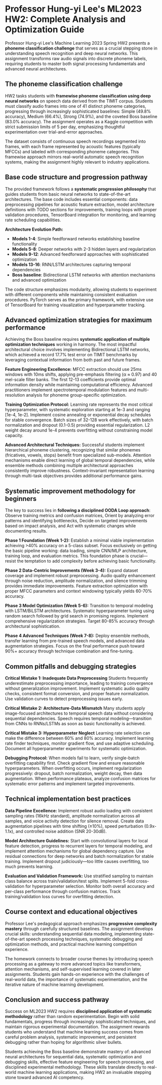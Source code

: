 # Professor Hung-yi Lee's ML2023 HW2: Complete Analysis and Optimization Guide

Professor Hung-yi Lee's Machine Learning 2023 Spring HW2 presents a **phoneme classification challenge** that serves as a crucial stepping stone in understanding speech recognition and deep neural networks. This assignment transforms raw audio signals into discrete phoneme labels, requiring students to master both signal processing fundamentals and advanced neural architectures.

## The phoneme classification challenge

HW2 tasks students with **framewise phoneme classification using deep neural networks** on speech data derived from the TIMIT corpus. Students must classify audio frames into one of 41 distinct phoneme categories, progressing through increasingly sophisticated baselines: Simple (49.8% accuracy), Medium (66.4%), Strong (74.9%), and the coveted Boss baseline (83.0% accuracy). The assignment operates as a Kaggle competition with strict submission limits of 5 per day, emphasizing thoughtful experimentation over trial-and-error approaches.

The dataset consists of continuous speech recordings segmented into frames, with each frame represented by acoustic features (typically MFCCs) and labeled with corresponding phoneme categories. This framewise approach mirrors real-world automatic speech recognition systems, making the assignment highly relevant to industry applications.

## Base code structure and progression pathway

The provided framework follows a **systematic progression philosophy** that guides students from basic neural networks to state-of-the-art architectures. The base code includes essential components: data preprocessing pipelines for acoustic feature extraction, model architecture definitions with TODO sections for improvements, training loops with proper validation procedures, TensorBoard integration for monitoring, and learning rate scheduling capabilities.

**Architecture Evolution Path:**
- **Models 1-4**: Simple feedforward networks establishing baseline functionality
- **Models 5-8**: Deeper networks with 2-3 hidden layers and regularization
- **Models 9-12**: Advanced feedforward approaches with sophisticated optimization
- **Models 13-16**: RNN/LSTM architectures capturing temporal dependencies
- **Boss baseline**: Bidirectional LSTM networks with attention mechanisms and advanced optimization

The code structure emphasizes modularity, allowing students to experiment with different components while maintaining consistent evaluation procedures. PyTorch serves as the primary framework, with extensive use of TensorBoard for training visualization and hyperparameter tracking.

## Advanced optimization strategies for maximum performance

Achieving the Boss baseline requires **systematic application of multiple optimization techniques** working in harmony. The most impactful architectural choice involves implementing Bidirectional LSTM networks, which achieved a record 17.7% test error on TIMIT benchmarks by leveraging contextual information from both past and future frames.

**Feature Engineering Excellence:**
MFCC extraction should use 25ms windows with 10ms shifts, applying pre-emphasis filtering (α ≈ 0.97) and 40 mel-scale filter banks. The first 12-13 coefficients provide optimal information density while maintaining computational efficiency. Advanced practitioners implement spectrotemporal modulation features and multi-resolution analysis for phoneme group-specific optimization.

**Training Optimization Protocol:**
Learning rate represents the most critical hyperparameter, with systematic exploration starting at 1e-3 and ranging [1e-4, 1e-2]. Implement cosine annealing or exponential decay schedules for stable convergence. Batch sizes of 32-128 work effectively, with batch normalization and dropout (0.1-0.5) providing essential regularization. L2 weight decay around 1e-4 prevents overfitting without constraining model capacity.

**Advanced Architectural Techniques:**
Successful students implement hierarchical phoneme clustering, recognizing that similar phonemes (fricatives, vowels, stops) benefit from specialized sub-models. Attention mechanisms enable direct learning of global temporal dependencies, while ensemble methods combining multiple architectural approaches consistently improve robustness. Context-invariant representation learning through multi-task objectives provides additional performance gains.

## Systematic improvement methodology for beginners

The key to success lies in **following a disciplined OODA Loop approach**: Observe training metrics and confusion matrices, Orient by analyzing error patterns and identifying bottlenecks, Decide on targeted improvements based on impact analysis, and Act with systematic changes while documenting results.

**Phase 1 Foundation (Week 1-2):**
Establish a minimal viable implementation achieving >40% accuracy on a 5-class subset. Focus exclusively on getting the basic pipeline working: data loading, simple CNN/MLP architecture, training loop, and evaluation metrics. This foundation phase is crucial—resist the temptation to add complexity before achieving basic functionality.

**Phase 2 Data-Centric Improvements (Week 3-4):**
Expand dataset coverage and implement robust preprocessing. Audio quality enhancement through noise reduction, amplitude normalization, and silence trimming provides immediate improvements. Feature extraction optimization with proper MFCC parameters and context windowing typically yields 60-70% accuracy.

**Phase 3 Model Optimization (Week 5-6):**
Transition to temporal modeling with LSTM/BiLSTM architectures. Systematic hyperparameter tuning using random search followed by grid search in promising regions. Implement comprehensive regularization strategies. Target 80-85% accuracy through architectural sophistication.

**Phase 4 Advanced Techniques (Week 7-8):**
Deploy ensemble methods, transfer learning from pre-trained speech models, and advanced data augmentation strategies. Focus on the final performance push toward 90%+ accuracy through technique combination and fine-tuning.

## Common pitfalls and debugging strategies

**Critical Mistake 1: Inadequate Data Preprocessing**
Students frequently underestimate preprocessing importance, leading to training convergence without generalization improvement. Implement systematic audio quality checks, consistent format conversion, and proper feature normalization. Use validation curves to detect preprocessing issues early.

**Critical Mistake 2: Architecture-Data Mismatch**
Many students apply image-focused architectures to temporal speech data without considering sequential dependencies. Speech requires temporal modeling—transition from CNNs to RNNs/LSTMs as soon as basic functionality is achieved.

**Critical Mistake 3: Hyperparameter Neglect**
Learning rate selection can make the difference between 60% and 80% accuracy. Implement learning rate finder techniques, monitor gradient flow, and use adaptive scheduling. Document all hyperparameter experiments for systematic optimization.

**Debugging Protocol:**
When models fail to learn, verify single-batch overfitting capability first. Check gradient flow and ensure reasonable hyperparameters. When overfitting occurs, implement regularization progressively: dropout, batch normalization, weight decay, then data augmentation. When performance plateaus, analyze confusion matrices for systematic error patterns and implement targeted improvements.

## Technical implementation best practices

**Data Pipeline Excellence:**
Implement robust audio loading with consistent sampling rates (16kHz standard), amplitude normalization across all samples, and voice activity detection for silence removal. Create data augmentation pipelines with time shifting (±10%), speed perturbation (0.9x-1.1x), and controlled noise addition (SNR 20-30dB).

**Model Architecture Guidelines:**
Start with convolutional layers for local feature detection, progress to recurrent layers for temporal modeling, and implement attention mechanisms for global dependency capture. Use residual connections for deep networks and batch normalization for stable training. Implement dropout judiciously—too little causes overfitting, too much prevents learning.

**Evaluation and Validation Framework:**
Use stratified sampling to maintain class balance across train/validation/test splits. Implement 5-fold cross-validation for hyperparameter selection. Monitor both overall accuracy and per-class performance through confusion matrices. Track training/validation loss curves for overfitting detection.

## Course context and educational objectives

Professor Lee's pedagogical approach emphasizes **progressive complexity mastery** through carefully structured baselines. The assignment develops crucial skills: understanding sequential data modeling, implementing state-of-the-art speech processing techniques, systematic debugging and optimization methods, and practical machine learning competition experience.

The homework connects to broader course themes by introducing speech processing as a gateway to more advanced topics like transformers, attention mechanisms, and self-supervised learning covered in later assignments. Students gain hands-on experience with the challenges of real-world data, the importance of systematic experimentation, and the iterative nature of machine learning development.

## Conclusion and success pathway

Success on ML2023 HW2 requires **disciplined application of systematic methodology** rather than random experimentation. Begin with solid fundamentals, progress through increasingly sophisticated techniques, and maintain rigorous experimental documentation. The assignment rewards students who understand that machine learning success comes from careful problem analysis, systematic improvement, and persistent debugging rather than hoping for algorithmic silver bullets.

Students achieving the Boss baseline demonstrate mastery of: advanced neural architectures for sequential data, systematic optimization and debugging skills, effective feature engineering for speech processing, and disciplined experimental methodology. These skills translate directly to real-world machine learning applications, making HW2 an invaluable stepping stone toward advanced AI competency.